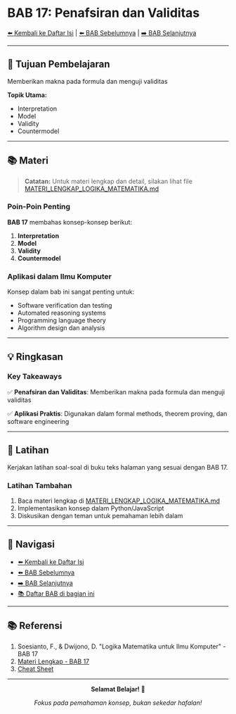 # BAB 17: Penafsiran dan Validitas

[⬅️ Kembali ke Daftar Isi](../README.md) | [⬅️ BAB Sebelumnya](BAB-16-Kuantor.md) | [➡️ BAB Selanjutnya](BAB-18-Derivasi.md)

---

## 📖 Tujuan Pembelajaran

Memberikan makna pada formula dan menguji validitas

**Topik Utama:**
- Interpretation
- Model
- Validity
- Countermodel

---

## 📚 Materi

> **Catatan:** Untuk materi lengkap dan detail, silakan lihat file [MATERI_LENGKAP_LOGIKA_MATEMATIKA.md](../MATERI_LENGKAP_LOGIKA_MATEMATIKA.md)

### Poin-Poin Penting

**BAB 17** membahas konsep-konsep berikut:

1. **Interpretation**
2. **Model**
3. **Validity**
4. **Countermodel**

### Aplikasi dalam Ilmu Komputer

Konsep dalam bab ini sangat penting untuk:
- Software verification dan testing
- Automated reasoning systems
- Programming language theory
- Algorithm design dan analysis

---

## 💡 Ringkasan

### Key Takeaways

✅ **Penafsiran dan Validitas**: Memberikan makna pada formula dan menguji validitas

✅ **Aplikasi Praktis**: Digunakan dalam formal methods, theorem proving, dan software engineering

---

## 📝 Latihan

Kerjakan latihan soal-soal di buku teks halaman yang sesuai dengan BAB 17.

### Latihan Tambahan

1. Baca materi lengkap di [MATERI_LENGKAP_LOGIKA_MATEMATIKA.md](../MATERI_LENGKAP_LOGIKA_MATEMATIKA.md#bab-17)
2. Implementasikan konsep dalam Python/JavaScript
3. Diskusikan dengan teman untuk pemahaman lebih dalam

---

## 🔗 Navigasi

- [⬅️ Kembali ke Daftar Isi](../README.md)
- [⬅️ BAB Sebelumnya](BAB-16-Kuantor.md)
- [➡️ BAB Selanjutnya](BAB-18-Derivasi.md)
- [📚 Daftar BAB di bagian ini](README.md)

---

## 📚 Referensi

1. Soesianto, F., & Dwijono, D. "Logika Matematika untuk Ilmu Komputer" - BAB 17
2. [Materi Lengkap - BAB 17](../MATERI_LENGKAP_LOGIKA_MATEMATIKA.md)
3. [Cheat Sheet](../CHEAT_SHEET.md)

---

<div align="center">

**Selamat Belajar! 🚀**

*Fokus pada pemahaman konsep, bukan sekedar hafalan!*

</div>
